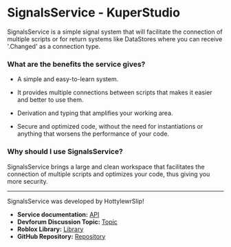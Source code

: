 # SignalsService - KuperStudio
SignalsService is a simple signal system that will facilitate the connection of multiple scripts or for return systems like DataStores where you can receive '.Changed' as a connection type.


### **What are the benefits the service gives?**
* A simple and easy-to-learn system.

* It provides multiple connections between scripts that makes it easier and better to use them.

* Derivation and typing that amplifies your working area.

* Secure and optimized code, without the need for instantiations or anything that worsens the performance of your code.

### **Why should I use SignalsService?**
SignalsService brings a large and clean workspace that facilitates the connection of multiple scripts and optimizes your code, thus giving you more security.

---

SignalsService was developed by HottylewrSlip!

* **Service documentation:** [API](https://kuperstudio.github.io/SignalsService/)
* **Devforum Discussion Topic:** [Topic](https://devforum.roblox.com/t/1548916)
* **Roblox Library:** [Library](https://www.roblox.com/library/7715453598/SignalsService)
* **GitHub Repository:** [Repository](https://devforum.roblox.com/t/signalsservice-connect-with-us/1548916)